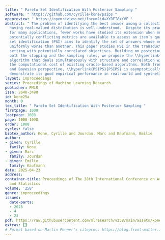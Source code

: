 ```yaml
---
title: " Pareto Set Identification With Posterior Sampling "
software: " https://github.com/cyrille-kone/psips "
openreview: " https://openreview.net/forum?id=XYDFI8xYVF "
abstract: " The problem of identifying the best answer among a collection of items
  having real-valued distribution is well-understood.  Despite its practical relevance
  for many applications, fewer works have studied its extension when multiple and
  potentially conflicting metrics are available to assess an item’s quality. Pareto
  set identification (PSI) aims to identify the set of answers whose means are not
  uniformly worse than another. This paper studies PSI in the transductive linear
  setting with potentially correlated objectives. Building on posterior sampling in
  both the stopping and the sampling rules, we propose the \\hyperlink{PSIPS}{PSIPS}
  algorithm that deals simultaneously with structure and correlation without paying
  the computational cost of existing oracle-based algorithms. Both from a frequentist
  and Bayesian perspective, \\hyperlink{PSIPS}{PSIPS} is asymptotically optimal. We
  demonstrate its good empirical performance in real-world and synthetic instances. "
layout: inproceedings
series: Proceedings of Machine Learning Research
publisher: PMLR
issn: 2640-3498
id: kone25a
month: 0
tex_title: " Pareto Set Identification With Posterior Sampling "
firstpage: 1000
lastpage: 1008
page: 1000-1008
order: 1000
cycles: false
bibtex_author: Kone, Cyrille and Jourdan, Marc and Kaufmann, Emilie
author:
- given: Cyrille
  family: Kone
- given: Marc
  family: Jourdan
- given: Emilie
  family: Kaufmann
date: 2025-04-23
address:
container-title: Proceedings of The 28th International Conference on Artificial Intelligence
  and Statistics
volume: '258'
genre: inproceedings
issued:
  date-parts:
  - 2025
  - 4
  - 23
pdf: https://raw.githubusercontent.com/mlresearch/v258/main/assets/kone25a/kone25a.pdf
extras: []
# Format based on Martin Fenner's citeproc: https://blog.front-matter.io/posts/citeproc-yaml-for-bibliographies/
---
```

